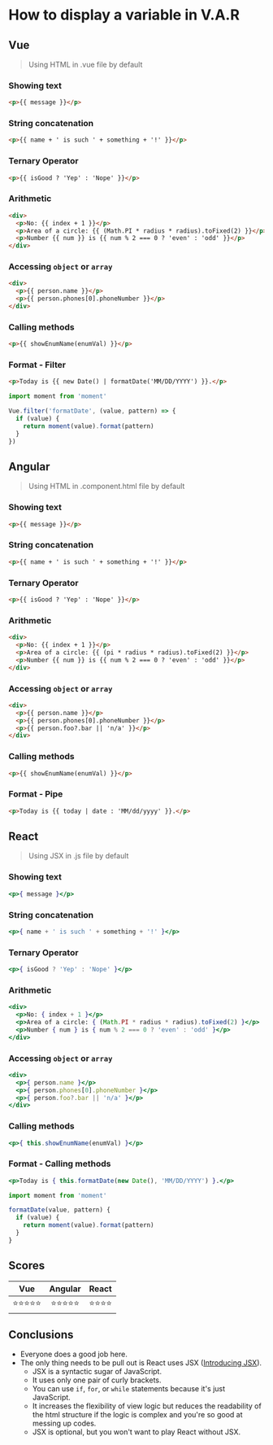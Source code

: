# How to display a variable in V.A.R

## Vue
> Using HTML in .vue file by default

### Showing text
```html
<p>{{ message }}</p>
```

### String concatenation
```html
<p>{{ name + ' is such ' + something + '!' }}</p>
```

### Ternary Operator
```html
<p>{{ isGood ? 'Yep' : 'Nope' }}</p>
```

### Arithmetic
```html
<div>
  <p>No: {{ index + 1 }}</p>
  <p>Area of a circle: {{ (Math.PI * radius * radius).toFixed(2) }}</p>
  <p>Number {{ num }} is {{ num % 2 === 0 ? 'even' : 'odd' }}</p>
</div>
```

### Accessing `object` or `array`
```html
<div>
  <p>{{ person.name }}</p>
  <p>{{ person.phones[0].phoneNumber }}</p>
</div>
```

### Calling methods
```html
<p>{{ showEnumName(enumVal) }}</p>
```

### Format - Filter
```html
<p>Today is {{ new Date() | formatDate('MM/DD/YYYY') }}.</p>

```
```js
import moment from 'moment'

Vue.filter('formatDate', (value, pattern) => {
  if (value) {
    return moment(value).format(pattern)
  }
})
```

## Angular

> Using HTML in .component.html file by default

### Showing text
```html
<p>{{ message }}</p>
```

### String concatenation
```html
<p>{{ name + ' is such ' + something + '!' }}</p>
```

### Ternary Operator
```html
<p>{{ isGood ? 'Yep' : 'Nope' }}</p>
```

### Arithmetic
```html
<div>
  <p>No: {{ index + 1 }}</p>
  <p>Area of a circle: {{ (pi * radius * radius).toFixed(2) }}</p>
  <p>Number {{ num }} is {{ num % 2 === 0 ? 'even' : 'odd' }}</p>
</div>
```

### Accessing `object` or `array`
```html
<div>
  <p>{{ person.name }}</p>
  <p>{{ person.phones[0].phoneNumber }}</p>
  <p>{{ person.foo?.bar || 'n/a' }}</p>
</div>
```

### Calling methods
```html
<p>{{ showEnumName(enumVal) }}</p>
```

### Format - Pipe
```html
<p>Today is {{ today | date : 'MM/dd/yyyy' }}.</p>
```

## React

> Using JSX in .js file by default

### Showing text
```jsx
<p>{ message }</p>
```

### String concatenation
```jsx
<p>{ name + ' is such ' + something + '!' }</p>
```

### Ternary Operator
```jsx
<p>{ isGood ? 'Yep' : 'Nope' }</p>
```

### Arithmetic
```jsx
<div>
  <p>No: { index + 1 }</p>
  <p>Area of a circle: { (Math.PI * radius * radius).toFixed(2) }</p>
  <p>Number { num } is { num % 2 === 0 ? 'even' : 'odd' }</p>
</div>
```

### Accessing `object` or `array`
```jsx
<div>
  <p>{ person.name }</p>
  <p>{ person.phones[0].phoneNumber }</p>
  <p>{ person.foo?.bar || 'n/a' }</p>
</div>
```

### Calling methods
```jsx
<p>{ this.showEnumName(enumVal) }</p>
```

### Format - Calling methods
```jsx
<p>Today is { this.formatDate(new Date(), 'MM/DD/YYYY') }.</p>
```
```jsx
import moment from 'moment'

formatDate(value, pattern) {
  if (value) {
    return moment(value).format(pattern)
  }
}
```

## Scores
|    Vue     |  Angular   |  React   |
| :--------: | :--------: | :------: |
| ⭐️⭐️⭐️⭐️⭐️ | ⭐️⭐️⭐️⭐️⭐️ | ⭐️⭐️⭐️⭐️ |

## Conclusions
- Everyone does a good job here.
- The only thing needs to be pull out is React uses JSX ([Introducing JSX](https://reactjs.org/docs/introducing-jsx.html)).
  - JSX is a syntactic sugar of JavaScript.
  - It uses only one pair of curly brackets.
  - You can use `if`, `for`, or `while` statements because it's just JavaScript.
  - It increases the flexibility of view logic but reduces the readability of the html structure if the logic is complex and you're so good at messing up codes.
  - JSX is optional, but you won't want to play React without JSX.

